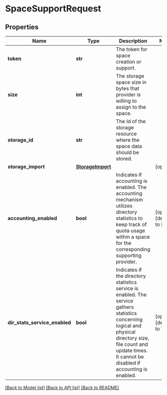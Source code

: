 # SpaceSupportRequest

## Properties
Name | Type | Description | Notes
------------ | ------------- | ------------- | -------------
**token** | **str** | The token for space creation or support. | 
**size** | **int** | The storage space size in bytes that provider is willing to assign to the space.  | 
**storage_id** | **str** | The Id of the storage resource where the space data should be stored.  | 
**storage_import** | [**StorageImport**](StorageImport.md) |  | [optional] 
**accounting_enabled** | **bool** | Indicates if accounting is enabled. The accounting mechanism utilizes directory  statistics to keep track of quota usage within a space for the corresponding  supporting provider.  | [optional] [default to False]
**dir_stats_service_enabled** | **bool** | Indicates if the directory statistics service is enabled.  The service gathers statistics concerning logical and physical directory size, file count and update times. It cannot be disabled if accounting is enabled.  | [optional] [default to True]

[[Back to Model list]](../README.md#documentation-for-models) [[Back to API list]](../README.md#documentation-for-api-endpoints) [[Back to README]](../README.md)

